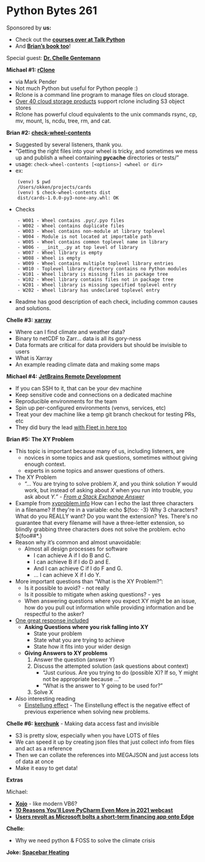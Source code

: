 # Python Bytes 261

Sponsored by **us:**

- Check out the [**courses over at Talk Python**](https://training.talkpython.fm/courses/all)
- And [**Brian’s book too**](https://pythontest.com/pytest-book/)!

Special guest: [**Dr. Chelle Gentemann**](https://twitter.com/ChelleGentemann)



**Michael #1:** [**rClone**](https://rclone.org/)

- via Mark Pender
- Not much Python but useful for Python people :)
- Rclone is a command line program to manage files on cloud storage.
- [Over 40 cloud storage products](https://rclone.org/#providers) support rclone including S3 object stores
- Rclone has powerful cloud equivalents to the unix commands rsync, cp, mv, mount, ls, ncdu, tree, rm, and cat.

**Brian #2:**  [**check-wheel-contents**](https://pypi.org/project/check-wheel-contents/)

- Suggested by several listeners, thank you.
- “Getting the right files into your wheel is tricky, and sometimes we mess up and publish a wheel containing __pycache__ directories or tests/”
- usage: `check-wheel-contents [<options>] <wheel or dir>`
- ex:
```
    (venv) $ pwd
    /Users/okken/projects/cards
    (venv) $ check-wheel-contents dist
    dist/cards-1.0.0-py3-none-any.whl: OK
```
- Checks
```
    - W001 - Wheel contains .pyc/.pyo files
    - W002 - Wheel contains duplicate files
    - W003 - Wheel contains non-module at library toplevel
    - W004 - Module is not located at importable path
    - W005 - Wheel contains common toplevel name in library
    - W006 - __init__.py at top level of library
    - W007 - Wheel library is empty
    - W008 - Wheel is empty
    - W009 - Wheel contains multiple toplevel library entries
    - W010 - Toplevel library directory contains no Python modules
    - W101 - Wheel library is missing files in package tree
    - W102 - Wheel library contains files not in package tree
    - W201 - Wheel library is missing specified toplevel entry
    - W202 - Wheel library has undeclared toplevel entry
```

- Readme has good description of each check, including common causes and solutions.


**Chelle #3:** [**xarray**](http://xarray.pydata.org/en/stable/)

- Where can I find climate and weather data?
- Binary to netCDF to Zarr… data is all its gory-ness
- Data formats are critical for data providers but should be invisible to users
- What is Xarray
- An example reading climate data and making some maps

**Michael #4:** [**JetBrains Remote Development**](https://www.jetbrains.com/remote-development/)

- If you can SSH to it, that can be your dev machine
- Keep sensitive code and connections on a dedicated machine
- Reproducible environments for the team
- Spin up per-configured environments (venvs, services, etc)
- Treat your dev machine like a temp git branch checkout for testing PRs, etc
- They did bury the lead [with Fleet in here too](https://www.jetbrains.com/fleet/)

**Brian #5:**  **The XY Problem**

- This topic is important because many of us, including listeners, are 
    - novices in some topics and ask questions, sometimes without giving enough context.
    - experts in some topics and answer questions of others.
- The XY Problem
    - “… You are trying to solve problem *X*, and you think solution *Y* would work, but instead of asking about *X* when you run into trouble, you ask about *Y.”  -* [*From a Stack Exchange Answer*](https://meta.stackexchange.com/a/66378) 
- Example from [xyproblem.info](https://xyproblem.info/)
    <n00b> How can I echo the last three characters in a filename?
    <feline> If they're in a variable: echo ${foo: -3}
    <feline> Why 3 characters? What do you REALLY want?
    <feline> Do you want the extension?
    <n00b> Yes.
    <feline> There's no guarantee that every filename will have a three-letter extension,
    <feline> so blindly grabbing three characters does not solve the problem.
    <feline> echo ${foo##*.}
- Reason why it’s common and almost unavoidable:
    - Almost all design processes for software
        - I can achieve A if I do B and C.
        - I can achieve B if I do D and E.
        - And I can achieve C if I do F and G. 
        - … I can achieve X if I do Y.
- More important questions than “What is the XY Problem?”:
    - Is it possible to avoid? - not really
    - Is it possible to mitigate when asking questions? - yes
    - When answering questions where you expect XY might be an issue, how do you pull out information while providing information and be respectful to the asker? 
- [One great response included](https://meta.stackexchange.com/a/269222)
    - **Asking Questions where you risk falling into XY**
        - State your problem
        - State what you are trying to achieve
        - State how it fits into your wider design
    - **Giving Answers to XY problems**
        1. Answer the question (answer Y)
        2. Discuss the attempted solution (ask questions about context)
            - “Just curious. Are you trying to do (possible X)? If so, Y might not be appropriate because …”
            - “What is the answer to Y going to be used for?”
        3. Solve X
- Also interesting reading
    - [Einstellung effect](https://en.wikipedia.org/wiki/Einstellung_effect) - The Einstellung effect is the negative effect of previous experience when solving new problems.

**Chelle #6:** [**kerchunk**](https://github.com/fsspec/kerchunk) - Making data access fast and invisible

- S3 is pretty slow, especially when you have LOTS of files
- We can speed it up by creating json files that just collect info from files and act as a reference
- Then we can collate the references into MEGAJSON and just access lots of data at once
- Make it easy to get data!


**Extras** 


Michael:

- [**Xojo**](https://twitter.com/_rlivingston/status/1463277526210416644) - like modern VB6?
- [**10 Reasons You'll Love PyCharm Even More in 2021 webcast**](https://www.youtube.com/watch?v=sJriZQsMHrw)
- [**Users revolt as Microsoft bolts a short-term financing app onto Edge**](https://arstechnica.com/information-technology/2021/11/microsoft-plans-to-integrate-a-buy-now-pay-later-app-into-edge/)

**Chelle**: 

- Why we need python & FOSS to solve the climate crisis


**Joke:** [**Spacebar Heating**](https://xkcd.com/1172/)

